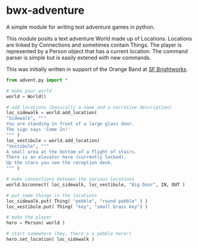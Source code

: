 bwx-adventure
=============

A simple module for writing text adventure games in python.

This module posits a text adventure World made up of Locations. Locations are
linked by Connections and sometimes contain Things. The player is represented
by a Person object that has a current location. The command parser is simple but
is easily extened with new commands.

This was initially written in support of the Orange Band at <a href="http://sfbrightworks.org">SF Brightworks</a>.

```python
from advent.py import *

# make your world
world = World()

# add locations (basically a name and a narrative description)
loc_sidewalk = world.add_location(
"Sidewalk", """
You are standing in front of a large glass door.
The sign says 'Come In!'
""" )
loc_vestibule = world.add_location(
"Vestibule", """
A small area at the bottom of a flight of stairs.
There is an elevator here (currently locked).
Up the stars you see the reception desk.
""" )

# make connections between the various locations
world.biconnect( loc_sidewalk, loc_vestibule, "Big Door", IN, OUT )

# put some things in the locations
loc_sidewalk.put( Thing( "pebble", "round pebble" ) )
loc_vestibule.put( Thing( "key", "small brass key") )

# make the player
hero = Person( world )

# start somewhere (hey, there's a pebble here!)
hero.set_location( loc_sidewalk )

```
